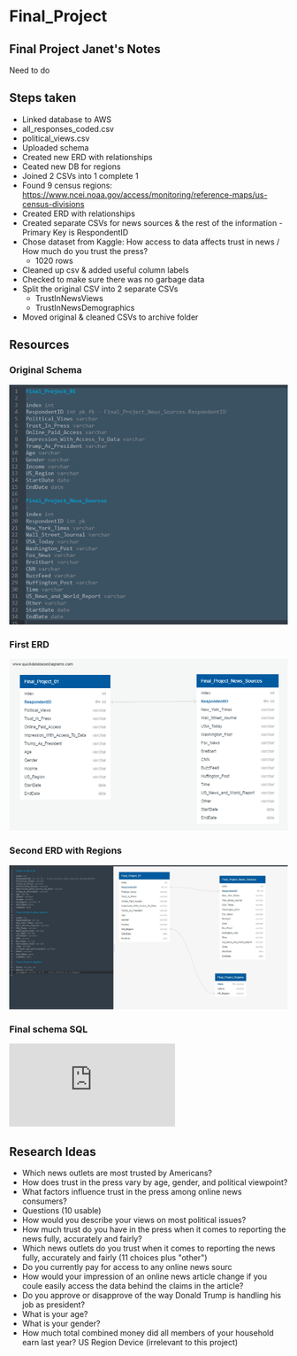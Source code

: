 # Final_Project
## Final Project Janet's Notes
Need to do

## Steps taken
- Linked database to AWS
-   all_responses_coded.csv
-   political_views.csv
- Uploaded schema 
- Created new ERD with relationships
- Ceated new DB for regions
- Joined 2 CSVs into 1 complete 1
- Found 9 census regions: https://www.ncei.noaa.gov/access/monitoring/reference-maps/us-census-divisions
- Created ERD with relationships
- Created separate CSVs for news sources & the rest of the information - Primary Key is RespondentID
- Chose dataset from Kaggle: How access to data affects trust in news / How much do you trust the press?
    - 1020 rows
- Cleaned up csv & added useful column labels
- Checked to make sure there was no garbage data
- Split the original CSV into 2 separate CSVs
    - TrustInNewsViews
    - TrustInNewsDemographics
- Moved original & cleaned CSVs to archive folder

## Resources
### Original Schema
![Schema](https://github.com/mandymccabe/Final_Project/blob/janet_branch/Resources/Schema.png)

### First ERD
![ERD](https://github.com/mandymccabe/Final_Project/blob/janet_branch/Resources/ERD.png)

### Second ERD with Regions
![ERD2](https://github.com/mandymccabe/Final_Project/blob/janet_branch/Resources/ERD_with_Regions.jpg)

### Final schema SQL
![FinalSchema](https://github.com/mandymccabe/Final_Project/blob/janet_branch/Resources/FINALschema.sql)


## Research Ideas
- Which news outlets are most trusted by Americans?
- How does trust in the press vary by age, gender, and political viewpoint?
- What factors influence trust in the press among online news consumers?
- Questions (10 usable)
- How would you describe your views on most political issues?
- How much trust do you have in the press when it comes to reporting the news fully, accurately and fairly?
- Which news outlets do you trust when it comes to reporting the news fully, accurately and fairly (11 choices plus "other")
- Do you currently pay for access to any online news sourc
- How would your impression of an online news article change if you coule easily access the data behind the claims in the article?
- Do you approve or disapprove of the way Donald Trump is handling his job as president?
- What is your age?
- What is your gender?
- How much total combined money did all members of your household earn last year?
US Region
Device (irrelevant to this project)
